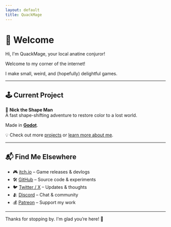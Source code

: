 ```yaml
---
layout: default
title: QuackMage
---
```


# 🦆 Welcome

Hi, I'm QuackMage, your local anatine conjuror!

Welcome to my corner of the internet!

I make small, weird, and (hopefully) delightful games.

---

## 🕹️ Current Project

🎨 **Nick the Shape Man**  
A fast shape-shifting adventure to restore color to a lost world.

Made in **[Godot](https://godotengine.org/)**.

💡 Check out more [projects](./projects) or [learn more about me](./about).

---

## 📬 Find Me Elsewhere

- 🎮 [itch.io](https://quackmage.itch.io) – Game releases & devlogs
- 🛠️ [GitHub](https://github.com/quackmagedev) – Source code & experiments
- 🐦 [Twitter / X](https://x.com/quackmagedev) – Updates & thoughts
- 🫂 [Discord](https://discord.gg/spekZQJ3) – Chat & community
- 💰 [Patreon](https://patreon.com/quackmage) – Support my work

---

Thanks for stopping by. I'm glad you’re here! 🦆
